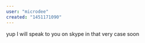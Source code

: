 ```yaml
---
user: "microdee"
created: "1451171090"
---
```


yup I will speak to you on skype in that very case soon
